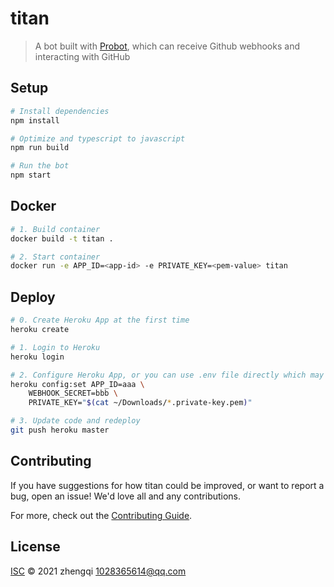 # titan

> A bot built with [Probot](https://github.com/probot/probot), which can receive Github webhooks and interacting with GitHub 

## Setup

```sh
# Install dependencies
npm install

# Optimize and typescript to javascript
npm run build

# Run the bot
npm start
```

## Docker

```sh
# 1. Build container
docker build -t titan .

# 2. Start container
docker run -e APP_ID=<app-id> -e PRIVATE_KEY=<pem-value> titan
```

## Deploy

```sh
# 0. Create Heroku App at the first time
heroku create

# 1. Login to Heroku
heroku login

# 2. Configure Heroku App, or you can use .env file directly which may has a security risk
heroku config:set APP_ID=aaa \
    WEBHOOK_SECRET=bbb \
    PRIVATE_KEY="$(cat ~/Downloads/*.private-key.pem)"

# 3. Update code and redeploy
git push heroku master
```

## Contributing

If you have suggestions for how titan could be improved, or want to report a bug, open an issue! We'd love all and any contributions.

For more, check out the [Contributing Guide](CONTRIBUTING.md).

## License

[ISC](LICENSE) © 2021 zhengqi <1028365614@qq.com>
